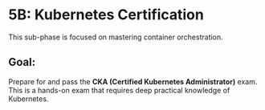 # 5B: Kubernetes Certification

This sub-phase is focused on mastering container orchestration.

## Goal:
Prepare for and pass the **CKA (Certified Kubernetes Administrator)** exam. This is a hands-on exam that requires deep practical knowledge of Kubernetes.